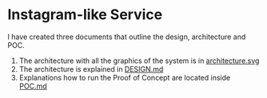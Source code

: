 # Instagram-like Service

I have created three documents that outline the design, architecture and POC.

1. The architecture with all the graphics of the system is in [architecture.svg](architecture.svg)
2. The architecture is explained in [DESIGN.md](DESIGN.md)
3. Explanations how to run the Proof of Concept are located inside [POC.md](POC.md)
